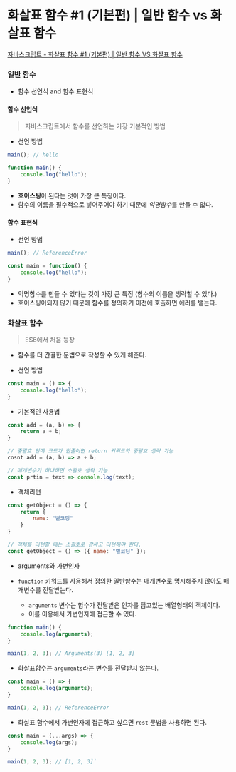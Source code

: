 # 화살표 함수 #1 (기본편) | 일반 함수 vs 화살표 함수

[자바스크립트 - 화살표 함수 #1 (기본편) | 일반 함수 VS 화살표 함수](https://youtu.be/mfaQOlc73pU)

### 일반 함수 
- 함수 선언식 and 함수 표현식

#### 함수 선언식
> 자바스크립트에서 함수를 선언하는 가장 기본적인 방법

- 선언 방법 
```js
main(); // hello

function main() {
    console.log("hello");
}
```
- **호이스팅**이 된다는 것이 가장 큰 특징이다.
- 함수의 이름을 필수적으로 넣어주어야 하기 때문에 *익명함수*를 만들 수 없다.

#### 함수 표현식
- 선언 방법
```js
main(); // ReferenceError

const main = function() {
    console.log("hello");
}
```
- 익명함수를 만들 수 있다는 것이 가장 큰 특징 (함수의 이름을 생략할 수 있다.)
- 호이스팅이되지 않기 때문에 함수를 정의하기 이전에 호출하면 에러를 뱉는다.

### 화살표 함수
> ES6에서 처음 등장

- 함수를 더 간결한 문법으로 작성할 수 있게 해준다.

- 선언 방법
```js
const main = () => {
    console.log("hello");
}
```

- 기본적인 사용법 
```js
const add = (a, b) => {
    return a + b;
}

// 중괄호 안에 코드가 한줄이면 return 키워드와 중괄호 생략 가능
cosnt add = (a, b) => a + b;

// 매개변수가 하나하면 소괄호 생략 가능
const prtin = text => console.log(text);
```

- 객체리턴
```js
const getObject = () => {
    return {
        name: "별코딩"
    }
}

// 객체를 리턴할 때는 소괄호로 감싸고 리턴해야 한다.
const getObject = () => ({ name: "별코딩" });
```

- arguments와 가변인자

- `function` 키워드를 사용해서 정의한 일반함수는 매개변수로 명시해주지 않아도 매개변수를 전달받는다.
    - `arguments` 변수는 함수가 전달받은 인자를 담고있는 배열형태의 객체이다.
    - 이를 이용해서 가변인자에 접근할 수 있다.
```js
function main() {
    console.log(arguments); 
}

main(1, 2, 3); // Arguments(3) [1, 2, 3]
```
- 화살표함수는 `arguments`라는 변수를 전달받지 않는다.
```js
const main = () => {
    console.log(arguments);
}

main(1, 2, 3); // ReferenceError
```
- 화살표 함수에서 가변인자에 접근하고 싶으면 `rest` 문법을 사용하면 된다.
```js
const main = (...args) => {
    console.log(args);
}

main(1, 2, 3); // [1, 2, 3]`
```